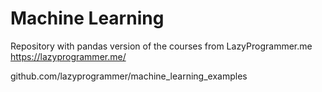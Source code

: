 # Machine Learning
Repository with pandas version of the courses from LazyProgrammer.me
https://lazyprogrammer.me/

github.com/lazyprogrammer/machine_learning_examples
